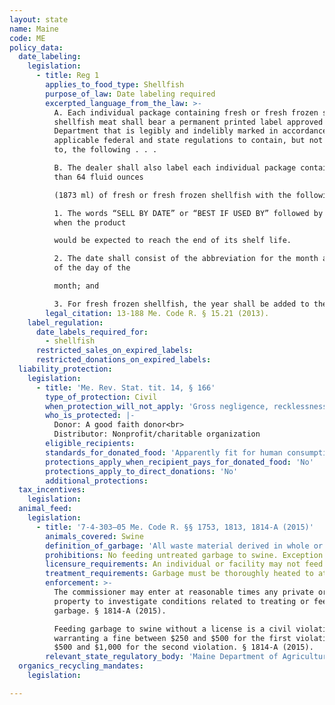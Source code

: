 ```yaml
---
layout: state
name: Maine
code: ME
policy_data:
  date_labeling:
    legislation:
      - title: Reg 1
        applies_to_food_type: Shellfish
        purpose_of_law: Date labeling required
        excerpted_language_from_the_law: >-
          A. Each individual package containing fresh or fresh frozen shucked
          shellfish meat shall bear a permanent printed label approved by the
          Department that is legibly and indelibly marked in accordance with
          applicable federal and state regulations to contain, but not be limited
          to, the following . . .

          B. The dealer shall also label each individual package containing less
          than 64 fluid ounces

          (1873 ml) of fresh or fresh frozen shellfish with the following:

          1. The words “SELL BY DATE” or “BEST IF USED BY” followed by a date
          when the product

          would be expected to reach the end of its shelf life.

          2. The date shall consist of the abbreviation for the month and number
          of the day of the

          month; and

          3. For fresh frozen shellfish, the year shall be added to the date.
        legal_citation: 13-188 Me. Code R. § 15.21 (2013).
    label_regulation:
      date_labels_required_for:
        - shellfish
      restricted_sales_on_expired_labels:
      restricted_donations_on_expired_labels:
  liability_protection:
    legislation:
      - title: 'Me. Rev. Stat. tit. 14, § 166'
        type_of_protection: Civil
        when_protection_will_not_apply: 'Gross negligence, recklessness, or intentional misconduct'
        who_is_protected: |-
          Donor: A good faith donor<br>
          Distributor: Nonprofit/charitable organization
        eligible_recipients:
        standards_for_donated_food: 'Apparently fit for human consumption; includes food not readily marketable due to appearance, freshness, or grade.'
        protections_apply_when_recipient_pays_for_donated_food: 'No'
        protections_apply_to_direct_donations: 'No'
        additional_protections:
  tax_incentives:
    legislation:
  animal_feed:
    legislation:
      - title: '7-4-303–05 Me. Code R. §§ 1753, 1813, 1814-A (2015)'
        animals_covered: Swine
        definition_of_garbage: 'All waste material derived in whole or in part from the meat of any animal, including fish and poultry, or other animal material and other refuse of any character whatsoever that has been associated with any such material resulting from the handling, preparation, cooking or consumption of food, except that “garbage” does not include waste from ordinary household operations that is fed directly to swine on the same premises where such a household is located. § 1813 (2015).'
        prohibitions: No feeding untreated garbage to swine. Exception for individuals feeding household garbage. § 1814-A (2015).
        licensure_requirements: An individual or facility may not feed garbage to swine without procuring a license from the state. § 1814-A (2015).
        treatment_requirements: Garbage must be thoroughly heated to at least 212 degrees Fahrenheit for at least 30 minutes or treated in some other manner that is approved in writing by the state before being fed to swine. § 1814-A (2015).
        enforcement: >-
          The commissioner may enter at reasonable times any private or public
          property to investigate conditions related to treating or feeding of
          garbage. § 1814-A (2015).

          Feeding garbage to swine without a license is a civil violation
          warranting a fine between $250 and $500 for the first violation and
          $500 and $1,000 for the second violation. § 1814-A (2015).
        relevant_state_regulatory_body: 'Maine Department of Agriculture, Conservation, and Forestry (§ 1753 (2015)), <a href="http://www.maine.gov/dacf/" target="_blank">http://www.maine.gov/dacf/</a>.'
  organics_recycling_mandates:
    legislation:

---
```

